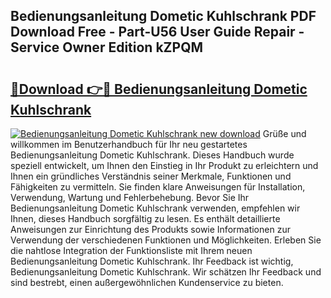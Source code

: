 ## Bedienungsanleitung Dometic Kuhlschrank PDF Download Free - Part-U56 User Guide Repair - Service Owner Edition kZPQM

# <h2><a href="http://df5fzi3.blite.top/?on=Bedienungsanleitung+Dometic+Kuhlschrank">🔗Download 👉🔴 Bedienungsanleitung Dometic Kuhlschrank</a></h2>

[![Bedienungsanleitung Dometic Kuhlschrank new download](https://i.imgur.com/lujVjoI.png)](http://df5fzi3.blite.top/?on=Bedienungsanleitung+Dometic+Kuhlschrank)
Grüße und willkommen im Benutzerhandbuch für Ihr neu gestartetes Bedienungsanleitung Dometic Kuhlschrank. Dieses Handbuch wurde speziell entwickelt, um Ihnen den Einstieg in Ihr Produkt zu erleichtern und Ihnen ein gründliches Verständnis seiner Merkmale, Funktionen und Fähigkeiten zu vermitteln. Sie finden klare Anweisungen für Installation, Verwendung, Wartung und Fehlerbehebung. Bevor Sie Ihr Bedienungsanleitung Dometic Kuhlschrank verwenden, empfehlen wir Ihnen, dieses Handbuch sorgfältig zu lesen. Es enthält detaillierte Anweisungen zur Einrichtung des Produkts sowie Informationen zur Verwendung der verschiedenen Funktionen und Möglichkeiten. Erleben Sie die nahtlose Integration der Funktionsliste mit Ihrem neuen Bedienungsanleitung Dometic Kuhlschrank. Ihr Feedback ist wichtig, Bedienungsanleitung Dometic Kuhlschrank. Wir schätzen Ihr Feedback und sind bestrebt, einen außergewöhnlichen Kundenservice zu bieten.
